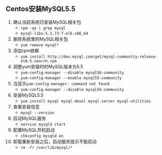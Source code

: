 ## Centos安装MySQL5.5
1. 确认当前系统已安装MySQL相关包
    - `rpm -qa | grep mysql`
    - `mysql-libs-5.1.73-7.el6.x86_64`
2. 删除系统里的MySQL相关包
    - `yum remove mysql*`
3. 添加rpm依赖
    - `yum install http://dev.mysql.com/get/mysql-community-release-el6-5.noarch.rpm`
4. 调整yum安装时的MySQL版本为5.5
    - `yum-config-manager --disable mysql56-community`
    - `yum-config-manager --enable mysql55-community`
5. 当显示`yum-config-manager: command not found`
    - `yum-config-manager --disable mysql56-community`
6. 安装MySQL5.5
    - `yum install mysql mysql-devel mysql-server mysql-utilities`
7. 查看安装信息
    - `mysql --version`
8. 启动MySQL服务
    - `service mysqld start`
9. 配置MySQL开机启动
    - `chkconfig mysqld on`
10. 卸载重新安装之后，启动服务提示不能启动
    - `rm -fr /var/lib/mysql/*`